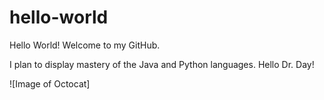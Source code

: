 # hello-world
Hello World! Welcome to my GitHub.

I plan to display mastery of the Java and Python languages. Hello Dr. Day!

![Image of Octocat] 
